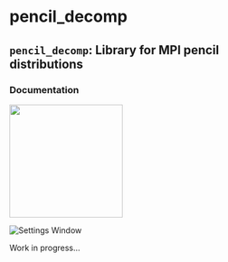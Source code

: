 # pencil_decomp

## `pencil_decomp`: Library for MPI pencil distributions

### Documentation
<img align="center" src="https://github.com/preiter93/pencil_decomp/tree/master/pics/pencil2.png" width="200">

![Settings Window](https://github.com/preiter93/pencil_decomp/tree/master/pics/pencil2.png)

Work in progress...
